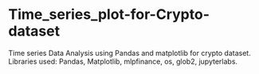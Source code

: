 # Time_series_plot-for-Crypto-dataset
Time series Data Analysis using Pandas and matplotlib for crypto dataset.
Libraries used: Pandas, Matplotlib, mlpfinance, os, glob2, jupyterlabs.
